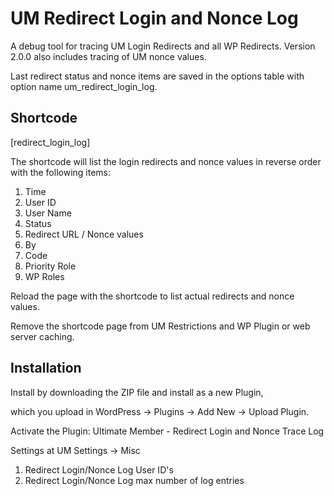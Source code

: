 # UM Redirect Login and Nonce Log
A debug tool for tracing UM Login Redirects and all WP Redirects. Version 2.0.0 also includes tracing of UM nonce values.

Last redirect status and nonce items are saved in the options table with option name um_redirect_login_log.

## Shortcode
[redirect_login_log]

The shortcode will list the login redirects and nonce values in reverse order with the following items:

1. Time
2. User ID
3. User Name
4. Status
5. Redirect URL / Nonce values
6. By
7. Code
8. Priority Role
9. WP Roles

Reload the page with the shortcode to list actual redirects and nonce values.

Remove the shortcode page from UM Restrictions and WP Plugin or web server caching.

## Installation
Install by downloading the ZIP file and install as a new Plugin, 

which you upload in WordPress -> Plugins -> Add New -> Upload Plugin.

Activate the Plugin: Ultimate Member - Redirect Login and Nonce Trace Log

Settings at UM Settings -> Misc

1. Redirect Login/Nonce Log User ID's
2. Redirect Login/Nonce Log max number of log entries 
